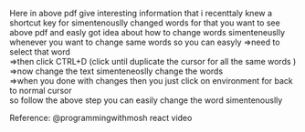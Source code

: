 Here in above pdf give interesting information that i recenttaly knew a shortcut key for simentenouslly changed  words 
for that you want to see above pdf and easly got idea about how to change words simenteneuslly
whenever you want to change same words so you can easyly
=>need to select that word <br>
=>then click CTRL+D (click until duplicate the cursor for all the same words )<br>
=>now change the text simenteneoslly change the words<br>
=>when you done with changes then you just click on environment for back to normal cursor<br>
so  follow the above step you can easily change the word simentenouslly

Reference:
@programmingwithmosh react video
